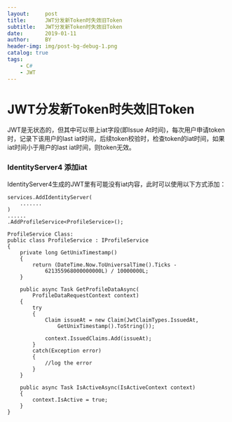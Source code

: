 ```yaml
---
layout:     post
title:      JWT分发新Token时失效旧Token
subtitle:   JWT分发新Token时失效旧Token
date:       2019-01-11
author:     BY
header-img: img/post-bg-debug-1.png
catalog: true
tags:
    - C#
    - JWT
---
```

# JWT分发新Token时失效旧Token
JWT是无状态的，但其中可以带上iat字段(即Issue At时间)，每次用户申请token时，记录下该用户的last iat时间，后续token校验时，检查token的iat时间，如果iat时间小于用户的last iat时间，则token无效。

### IdentityServer4 添加iat
IdentityServer4生成的JWT里有可能没有iat内容，此时可以使用以下方式添加：

    services.AddIdentityServer(
        .......
    )
    ......
    .AddProfileService<ProfileService>();

    ProfileService Class:
    public class ProfileService : IProfileService
    {
        private long GetUnixTimestamp()
        {
            return (DateTime.Now.ToUniversalTime().Ticks - 
                621355968000000000L) / 10000000L;
        }

        public async Task GetProfileDataAsync(
            ProfileDataRequestContext context)
        {
            try
            {
                Claim issueAt = new Claim(JwtClaimTypes.IssuedAt,
                    GetUnixTimestamp().ToString());

                context.IssuedClaims.Add(issueAt);
            }
            catch(Exception error)
            {
                //log the error
            }
        }

        public async Task IsActiveAsync(IsActiveContext context)
        {
            context.IsActive = true;
        }
    }